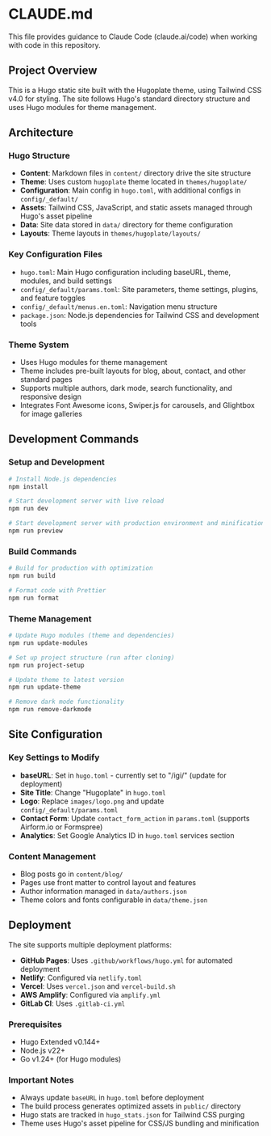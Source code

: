 # CLAUDE.md

This file provides guidance to Claude Code (claude.ai/code) when working with code in this repository.

## Project Overview

This is a Hugo static site built with the Hugoplate theme, using Tailwind CSS v4.0 for styling. The site follows Hugo's standard directory structure and uses Hugo modules for theme management.

## Architecture

### Hugo Structure
- **Content**: Markdown files in `content/` directory drive the site structure
- **Theme**: Uses custom `hugoplate` theme located in `themes/hugoplate/`
- **Configuration**: Main config in `hugo.toml`, with additional configs in `config/_default/`
- **Assets**: Tailwind CSS, JavaScript, and static assets managed through Hugo's asset pipeline
- **Data**: Site data stored in `data/` directory for theme configuration
- **Layouts**: Theme layouts in `themes/hugoplate/layouts/`

### Key Configuration Files
- `hugo.toml`: Main Hugo configuration including baseURL, theme, modules, and build settings
- `config/_default/params.toml`: Site parameters, theme settings, plugins, and feature toggles
- `config/_default/menus.en.toml`: Navigation menu structure
- `package.json`: Node.js dependencies for Tailwind CSS and development tools

### Theme System
- Uses Hugo modules for theme management
- Theme includes pre-built layouts for blog, about, contact, and other standard pages
- Supports multiple authors, dark mode, search functionality, and responsive design
- Integrates Font Awesome icons, Swiper.js for carousels, and Glightbox for image galleries

## Development Commands

### Setup and Development
```bash
# Install Node.js dependencies
npm install

# Start development server with live reload
npm run dev

# Start development server with production environment and minification
npm run preview
```

### Build Commands
```bash
# Build for production with optimization
npm run build

# Format code with Prettier
npm run format
```

### Theme Management
```bash
# Update Hugo modules (theme and dependencies)
npm run update-modules

# Set up project structure (run after cloning)
npm run project-setup

# Update theme to latest version
npm run update-theme

# Remove dark mode functionality
npm run remove-darkmode
```

## Site Configuration

### Key Settings to Modify
- **baseURL**: Set in `hugo.toml` - currently set to "/igi/" (update for deployment)
- **Site Title**: Change "Hugoplate" in `hugo.toml`
- **Logo**: Replace `images/logo.png` and update `config/_default/params.toml`
- **Contact Form**: Update `contact_form_action` in `params.toml` (supports Airform.io or Formspree)
- **Analytics**: Set Google Analytics ID in `hugo.toml` services section

### Content Management
- Blog posts go in `content/blog/`
- Pages use front matter to control layout and features
- Author information managed in `data/authors.json`
- Theme colors and fonts configurable in `data/theme.json`

## Deployment

The site supports multiple deployment platforms:
- **GitHub Pages**: Uses `.github/workflows/hugo.yml` for automated deployment
- **Netlify**: Configured via `netlify.toml`
- **Vercel**: Uses `vercel.json` and `vercel-build.sh`
- **AWS Amplify**: Configured via `amplify.yml`
- **GitLab CI**: Uses `.gitlab-ci.yml`

### Prerequisites
- Hugo Extended v0.144+
- Node.js v22+
- Go v1.24+ (for Hugo modules)

### Important Notes
- Always update `baseURL` in `hugo.toml` before deployment
- The build process generates optimized assets in `public/` directory
- Hugo stats are tracked in `hugo_stats.json` for Tailwind CSS purging
- Theme uses Hugo's asset pipeline for CSS/JS bundling and minification